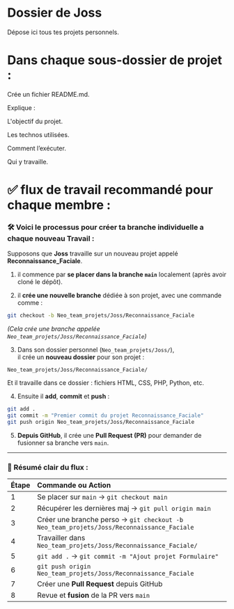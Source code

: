 # Dossier de Joss
Dépose ici tous tes projets personnels.

# Dans chaque sous-dossier de projet :

Crée un fichier README.md.

Explique :

L'objectif du projet.

Les technos utilisées.

Comment l’exécuter.

Qui y travaille.


# ✅ flux de travail recommandé pour chaque membre :

### 🛠 Voici le processus pour créer ta branche individuelle a chaque nouveau Travail :

Supposons que **Joss** travaille sur un nouveau projet appelé **Reconnaissance_Faciale**.

1. il commence par **se placer dans la branche `main`** localement (après avoir cloné le dépôt).

2. il **crée une nouvelle branche** dédiée à son projet, avec une commande comme :

```bash
git checkout -b Neo_team_projets/Joss/Reconnaissance_Faciale
```

*(Cela crée une branche appelée `Neo_team_projets/Joss/Reconnaissance_Faciale`)*

3. Dans son dossier personnel (`Neo_team_projets/Joss/`),  
il crée un **nouveau dossier** pour son projet :

```
Neo_team_projets/Joss/Reconnaissance_Faciale/
```

Et il travaille dans ce dossier : fichiers HTML, CSS, PHP, Python, etc.

4. Ensuite il **add**, **commit** et **push** :

```bash
git add .
git commit -m "Premier commit du projet Reconnaissance_Faciale"
git push origin Neo_team_projets/Joss/Reconnaissance_Faciale
```

5. **Depuis GitHub**, il crée une **Pull Request (PR)** pour demander de fusionner sa branche vers `main`.

---

### 🧠 Résumé clair du flux :

| Étape | Commande ou Action |
|:----|:----|
| 1 | Se placer sur `main` → `git checkout main` |
| 2 | Récupérer les dernières maj → `git pull origin main` |
| 3 | Créer une branche perso → `git checkout -b Neo_team_projets/Joss/Reconnaissance_Faciale` |
| 4 | Travailler dans `Neo_team_projets/Joss/Reconnaissance_Faciale/` |
| 5 | `git add .` → `git commit -m "Ajout projet Formulaire"` |
| 6 | `git push origin Neo_team_projets/Joss/Reconnaissance_Faciale` |
| 7 | Créer une **Pull Request** depuis GitHub |
| 8 | Revue et **fusion** de la PR vers `main` |
